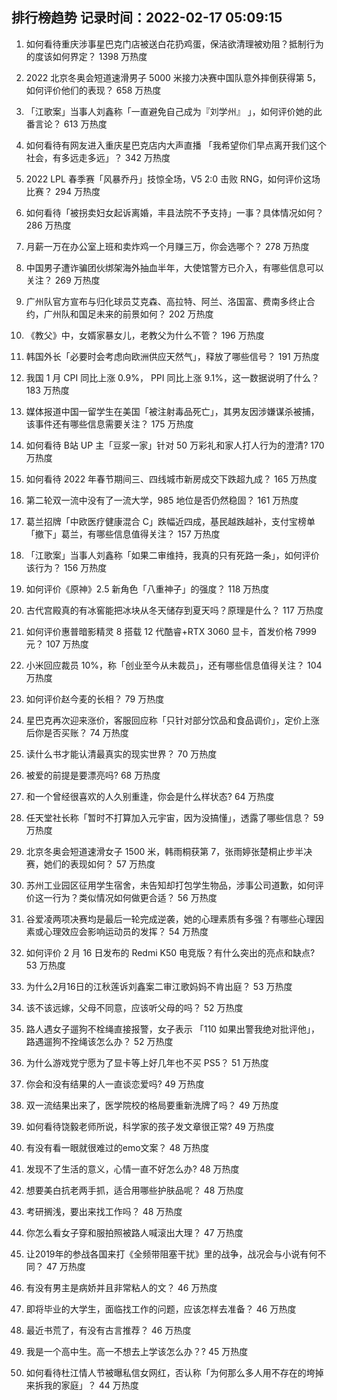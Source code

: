 
## 排行榜趋势 记录时间：2022-02-17 05:09:15
  
  1. 如何看待重庆涉事星巴克门店被送白花扔鸡蛋，保洁欲清理被劝阻？抵制行为的度该如何界定？ 1398 万热度
    
  2. 2022 北京冬奥会短道速滑男子 5000 米接力决赛中国队意外摔倒获得第 5，如何评价他们的表现？ 658 万热度
    
  3. 「江歌案」当事人刘鑫称「一直避免自己成为『刘学州』 」，如何评价她的此番言论？ 613 万热度
    
  4. 如何看待有网友进入重庆星巴克店内大声直播 「我希望你们早点离开我们这个社会，有多远走多远」？ 342 万热度
    
  5. 2022 LPL 春季赛「风暴乔丹」技惊全场，V5 2:0 击败 RNG，如何评价这场比赛？ 294 万热度
    
  6. 如何看待「被拐卖妇女起诉离婚，丰县法院不予支持」一事？具体情况如何？ 286 万热度
    
  7. 月薪一万在办公室上班和卖炸鸡一个月赚三万，你会选哪个？ 278 万热度
    
  8. 中国男子遭诈骗团伙绑架海外抽血半年，大使馆警方已介入，有哪些信息可以关注？ 269 万热度
    
  9. 广州队官方宣布与归化球员艾克森、高拉特、阿兰、洛国富、费南多终止合约，广州队和国足未来的前景如何？ 202 万热度
    
  10. 《教父》中，女婿家暴女儿，老教父为什么不管？ 196 万热度
    
  11. 韩国外长「必要时会考虑向欧洲供应天然气」，释放了哪些信号？ 191 万热度
    
  12. 我国 1 月 CPI 同比上涨 0.9%， PPI 同比上涨 9.1%，这一数据说明了什么？ 183 万热度
    
  13. 媒体报道中国一留学生在美国「被注射毒品死亡」，其男友因涉嫌谋杀被捕，该事件还有哪些信息需要关注？ 175 万热度
    
  14. 如何看待 B站 UP 主「豆浆一家」针对 50 万彩礼和家人打人行为的澄清? 170 万热度
    
  15. 如何看待 2022 年春节期间三、四线城市新房成交下跌超九成？ 165 万热度
    
  16. 第二轮双一流中没有了一流大学，985 地位是否仍然稳固？ 161 万热度
    
  17. 葛兰招牌「中欧医疗健康混合 C」跌幅近四成，基民越跌越补，支付宝榜单「撤下」葛兰，有哪些信息值得关注？ 157 万热度
    
  18. 「江歌案」当事人刘鑫称「如果二审维持，我真的只有死路一条」，如何评价该行为？ 156 万热度
    
  19. 如何评价《原神》2.5 新角色「八重神子」的强度？ 118 万热度
    
  20. 古代宫殿真的有冰窖能把冰块从冬天储存到夏天吗？原理是什么？ 117 万热度
    
  21. 如何评价惠普暗影精灵 8 搭载 12 代酷睿+RTX 3060 显卡，首发价格 7999 元？ 107 万热度
    
  22. 小米回应裁员 10%，称「创业至今从未裁员」，还有哪些信息值得关注？ 104 万热度
    
  23. 如何评价赵今麦的长相？ 79 万热度
    
  24. 星巴克再次迎来涨价，客服回应称「只针对部分饮品和食品调价」，定价上涨后你是否买账？ 74 万热度
    
  25. 读什么书才能认清最真实的现实世界？ 70 万热度
    
  26. 被爱的前提是要漂亮吗? 68 万热度
    
  27. 和一个曾经很喜欢的人久别重逢，你会是什么样状态? 64 万热度
    
  28. 任天堂社长称「暂时不打算加入元宇宙，因为没搞懂」，透露了哪些信息？ 59 万热度
    
  29. 北京冬奥会短道速滑女子 1500 米，韩雨桐获第 7，张雨婷张楚桐止步半决赛，她们的表现如何？ 57 万热度
    
  30. 苏州工业园区征用学生宿舍，未告知却打包学生物品，涉事公司道歉，如何评价这一行为？类似情况如何做更合适？ 56 万热度
    
  31. 谷爱凌两项决赛均是最后一轮完成逆袭，她的心理素质有多强？有哪些心理因素或心理效应会影响运动员的发挥？ 54 万热度
    
  32. 如何评价 2 月 16 日发布的 Redmi K50 电竞版？有什么突出的亮点和缺点? 53 万热度
    
  33. 为什么2月16日的江秋莲诉刘鑫案二审江歌妈妈不肯出庭？ 53 万热度
    
  34. 该不该远嫁，父母不同意，应该听父母的吗？ 52 万热度
    
  35. 路人遇女子遛狗不栓绳直接报警，女子表示 「110 如果出警我绝对批评他」，路遇遛狗不拴绳该怎么办？ 52 万热度
    
  36. 为什么游戏党宁愿为了显卡等上好几年也不买 PS5？ 51 万热度
    
  37. 你会和没有结果的人一直谈恋爱吗? 49 万热度
    
  38. 双一流结果出来了，医学院校的格局要重新洗牌了吗？ 49 万热度
    
  39. 如何看待饶毅老师所说，科学家的孩子发文章很正常? 49 万热度
    
  40. 有没有看一眼就很难过的emo文案？ 48 万热度
    
  41. 发现不了生活的意义，心情一直不好怎么办? 48 万热度
    
  42. 想要美白抗老两手抓，适合用哪些护肤品呢？ 48 万热度
    
  43. 考研搁浅，要出来找工作吗？ 48 万热度
    
  44. 你怎么看女子穿和服拍照被路人喊滚出大理？ 47 万热度
    
  45. 让2019年的参战各国来打《全频带阻塞干扰》里的战争，战况会与小说有何不同？ 47 万热度
    
  46. 有没有男主是病娇并且非常粘人的文？ 46 万热度
    
  47. 即将毕业的大学生，面临找工作的问题，应该怎样去准备？ 46 万热度
    
  48. 最近书荒了，有没有古言推荐？ 46 万热度
    
  49. 我是一个高中生。高一不想去上学该怎么办？? 45 万热度
    
  50. 如何看待杜江情人节被曝私信女网红，否认称「为何那么多人用不存在的垮掉来拆我的家庭」？ 44 万热度
    